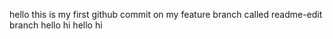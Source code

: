 hello this is my first github commit on my feature branch called readme-edit branch
hello hi hello hi
